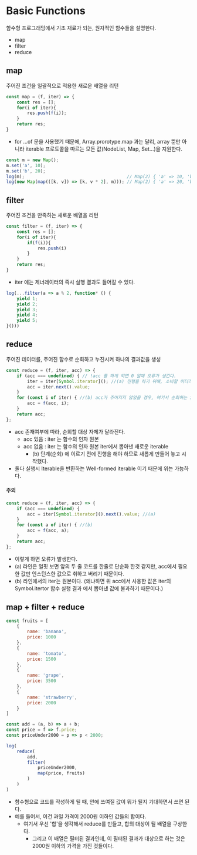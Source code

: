 # Basic Functions

함수형 프로그래밍에서 기초 재료가 되는,  원자적인 함수들을 설명한다. 

- map
- filter
- reduce



## map

주어진 조건을 일괄적으로 적용한 새로운 배열을 리턴

```javascript
const map = (f, iter) => {
    const res = [];
    for(i of iter){
        res.push(f(i));
    }
    return res;
}
```

- for ...of 문을 사용했기 때문에, Array.prorotype.map 과는 달리,  array 뿐만 아니라 iterable 프로토콜을 따르는 모든 값(NodeList, Map, Set...)을 지원한다.

```javascript
const m = new Map();
m.set('a', 10);
m.set('b', 20);
log(m); 									  // Map(2) { 'a' => 10, 'b' => 20 }
log(new Map(map(([k, v]) => [k, v * 2], m))); // Map(2) { 'a' => 20, 'b' => 40 }
```





## filter

주어진 조건을 만족하는 새로운 배열을 리턴

```javascript
const filter = (f, iter) => {
    const res = [];
    for(i of iter){
        if(f(i)){
            res.push(i)
        }
    }
    return res;
}
```

- iter 에는 제너레이터의 즉시 실행 결과도 들어갈 수 있다. 

```javascript
log(...filter(a => a % 2, function* () {
    yield 1;
    yield 2;
    yield 3;
    yield 4;
    yield 5;
}()))
```





## reduce

주어진 데이터를, 주어진 함수로 순회하고 누진시켜 하나의 결과값을 생성

```javascript
const reduce = (f, iter, acc) => {
    if (acc === undefined) { // !acc 를 하게 되면 0 일때 오류가 생긴다.
        iter = iter[Symbol.iterator](); //(a) 진행을 하기 위해, 소비할 이터러블을 새롭게 생성
        acc = iter.next().value;
    }
    for (const i of iter) { //(b) acc가 주어지지 않았을 경우, 여기서 순회하는 iter는 (a)에서 생성한 이터러블
        acc = f(acc, i);
    }
    return acc;
};
```

- acc 존재여부에 따라, 순회할 대상 자체가 달라진다. 
  - acc 있음 : iter 는 함수의 인자 원본
  - acc 없음 : iter 는 함수의 인자 원본 iter에서 뽑아낸 새로운 iterable  
    - (b) 단계(순회) 에 이르기 전에 진행을 해야 하므로 새롭게 만들어 놓고 시작했다.
- 둘다 실행시 Iterable을 반환하는 Well-formed iterable 이기 때문에 위는 가능하다. 



#### 주의

```javascript
const reduce = (f, iter, acc) => {
    if (acc === undefined) {
        acc = iter[Symbol.iterator]().next().value; //(a)
    }
    for (const a of iter) { //(b)
        acc = f(acc, a);
    }
    return acc;
};

```

- 이렇게 하면 오류가 발생한다. 
- (a) 라인은 얼핏 보면 앞의 두 줄 코드를 한줄로 단순화 한것 같지만, acc에서 필요한 값만 인스턴스한 값으로 취하고 버리기 때문이다. 
- (b) 라인에서의 iter는 원본이다.  (왜냐하면 위 acc에서 사용한 값은 iter의 Symbol.itertor 함수 실행 결과 에서 뽑아낸 값에 불과하기 때문이다.)







## map + filter + reduce 

```javascript
const fruits = [
    {
        name: 'banana',
        price: 1000
    },
    {
        name: 'tomato',
        price: 1500
    },
    {
        name: 'grape',
        price: 3500
    },
    {
        name: 'strawberry',
        price: 2000
    }
]

const add = (a, b) => a + b;
const price = f => f.price;
const priceUnder2000 = p => p < 2000;

log(
    reduce(
        add,
        filter(
            priceUnder2000,
            map(price, fruits)
        )
    )
)
```

- 함수형으로 코드를 작성하게 될 때, 안에 쓰여질 값이 뭐가 될지 기대하면서 쓰면 된다.
- 예를 들어서, 이건 과일 가격이 2000원 이하인 값들의 합이다. 
  - 여기서 우선 '합'을 생각해서 reduce를 만들고, 합의 대상이 될 배열을 구상한다.
    - 그리고 이 배열은 필터된 결과인데, 이 필터된 결과가 대상으로 하는 것은 2000원 이하의 가격을 가진 것들이다.